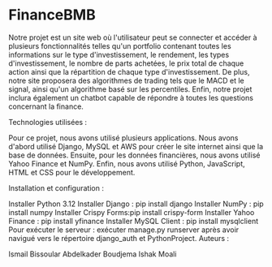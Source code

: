 # FinanceBMB
Notre projet est un site web où l'utilisateur peut se connecter et accéder à plusieurs fonctionnalités telles qu'un portfolio contenant
toutes les informations sur le type d'investissement, le rendement, les types d'investissement, le nombre de parts achetées, 
le prix total de chaque action ainsi que la répartition de chaque type d'investissement. De plus, notre site proposera des algorithmes
de trading tels que le MACD et le signal, ainsi qu'un algorithme basé sur les percentiles. Enfin, notre projet inclura également 
un chatbot capable de répondre à toutes les questions concernant la finance.

Technologies utilisées :

Pour ce projet, nous avons utilisé plusieurs applications. Nous avons d'abord utilisé Django, 
MySQL et AWS pour créer le site internet ainsi que la base de données. Ensuite, pour les données financières, nous avons utilisé Yahoo 
Finance et NumPy. Enfin, nous avons utilisé Python, JavaScript, HTML et CSS pour le développement.

Installation et configuration :

Installer Python 3.12
Installer Django : pip install django
Installer NumPy : pip install numpy
Installer Crispy Forms:pip install crispy-form
Installer Yahoo Finance : pip install yfinance
Installer MySQL Client : pip install mysqlclient
Pour exécuter le serveur : exécuter manage.py runserver après avoir navigué vers le répertoire django_auth et PythonProject.
Auteurs :

Ismail Bissoular
Abdelkader Boudjema
Ishak Moali
